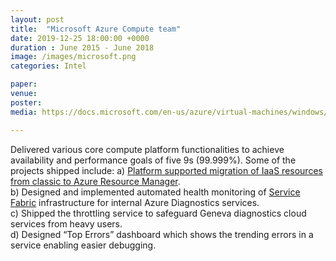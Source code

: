```yaml
---
layout: post
title:  "Microsoft Azure Compute team"
date: 2019-12-25 18:00:00 +0000
duration : June 2015 - June 2018
image: /images/microsoft.png
categories: Intel

paper:
venue: 
poster: 
media: https://docs.microsoft.com/en-us/azure/virtual-machines/windows/migration-classic-resource-manager-overview

---
```

Delivered various core compute platform functionalities to achieve availability and performance goals of five 9s (99.999%). 
Some of the projects shipped include: 
a) [Platform supported migration of IaaS resources from classic to Azure Resource Manager](https://docs.microsoft.com/en-us/azure/virtual-machines/windows/migration-classic-resource-manager-overview).  
b) Designed and implemented automated health monitoring of [Service Fabric](https://docs.microsoft.com/en-us/azure/service-fabric/service-fabric-overview) infrastructure for internal Azure Diagnostics services.  
c) Shipped the throttling service to safeguard Geneva diagnostics cloud services from heavy users.  
d) Designed “Top Errors” dashboard which shows the trending errors in a service enabling easier debugging.
